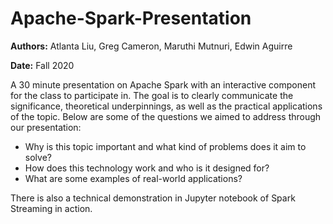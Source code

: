 # Apache-Spark-Presentation

**Authors:** Atlanta Liu, Greg Cameron, Maruthi Mutnuri, Edwin Aguirre

**Date:** Fall 2020

A 30 minute presentation on Apache Spark with an interactive component for the class to participate in. The goal is to clearly communicate the significance, theoretical underpinnings, as well as the practical applications of the topic. Below are some of the questions we aimed to address through our presentation:

- Why is this topic important and what kind of problems does it aim to solve?
- How does this technology work and who is it designed for?
- What are some examples of real-world applications? 

There is also a technical demonstration in Jupyter notebook of Spark Streaming in action. 
